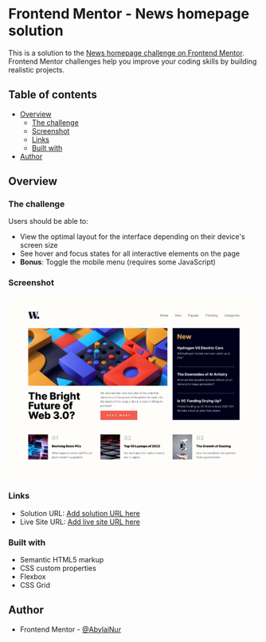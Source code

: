 # Frontend Mentor - News homepage solution

This is a solution to the [News homepage challenge on Frontend Mentor](https://www.frontendmentor.io/challenges/news-homepage-H6SWTa1MFl). Frontend Mentor challenges help you improve your coding skills by building realistic projects. 

## Table of contents

- [Overview](#overview)
  - [The challenge](#the-challenge)
  - [Screenshot](#screenshot)
  - [Links](#links)
  - [Built with](#built-with)
- [Author](#author)

## Overview

### The challenge

Users should be able to:

- View the optimal layout for the interface depending on their device's screen size
- See hover and focus states for all interactive elements on the page
- **Bonus**: Toggle the mobile menu (requires some JavaScript)

### Screenshot

![](./screenshot.png)

### Links

- Solution URL: [Add solution URL here](https://www.frontendmentor.io/solutions/grid-flexbox-Yq2nQKzKZH)
- Live Site URL: [Add live site URL here](https://abylainur.github.io/news-homepage-challenge/)

### Built with

- Semantic HTML5 markup
- CSS custom properties
- Flexbox
- CSS Grid

## Author

- Frontend Mentor - [@AbylaiNur](https://www.frontendmentor.io/profile/AbylaiNur)


